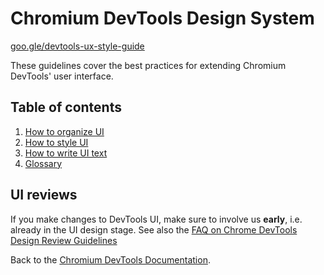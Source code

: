 # Chromium DevTools Design System

[goo.gle/devtools-ux-style-guide](https://goo.gle/devtools-ux-style-guide)

These guidelines cover the best practices for extending Chromium DevTools'
user interface.

## Table of contents

1. [How to organize UI](organizing.md)
1. [How to style UI](styleguide.md)
1. [How to write UI text](writing.md)
1. [Glossary](glossary.md)

## UI reviews
If you make changes to DevTools UI, make sure to involve us **early**, i.e. already in the
UI design stage. See also the [FAQ on Chrome DevTools Design Review Guidelines](../../design_guidelines.md)

Back to the [Chromium DevTools Documentation](../../README.md).
